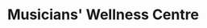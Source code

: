 ---
templateKey: index-page
title: Musicians' Wellness Centre
image: /img/home-jumbotron.jpg
path: /

heading: Our Mission 
description: |
  The centre aims to educate, conduct research, and provide treatment related to musicians’ wellness. 
  With the widespread presence of [physical pain, performance anxiety, hearing loss, and visual problems](https://www.google.com) 
  among musicians, the need for specialized training and treatment is on the rise. 
  We see musicians’ wellness as a multifaceted whole, encompassing a musicians' physical wellness, mental wellness, and auditory and visual wellness. 
  We hope to increase awareness and provide support for musicians of all ages and levels. 
  We serve music students and teachers, professors, professional musicians, amateur musicians, health care professionals, policy makers and managers, and the general public. 
intro:
  blurbs:
    - image: /img/notebook.png
      text: >
        We offer educational programs for musicians aimed at encouraging healthy habits.
      link: /about/education
    - image: /img/brain.png
      text: >
        We promote advanced research in the area of musicians' wellness.
      link: /about/research
    - image: /img/yoga.png
      text: >
        We provide a variety of physical and mental treatments for musicians.
      link: /about/clinic
  heading: What we offer
  description: >
    Kaldi is the ultimate spot for coffee lovers who want to learn about their
    java’s origin and support the farmers that grew it. We take coffee
    production, roasting and brewing seriously and we’re glad to pass that
    knowledge to anyone. This is an edit via identity...
    
heading2: (Imaginary content) Story of the Centre
description2: |
  Where did the ideal came from? How will the centre benefit musicians? What are the researches being conducted? 
  Check out the interviews and media coverage below to find out answer. 
intro2:
  blurbs:
    - image: /img/educationICON.svg
      text: >
        We offer educational programs for musicians aimed at encouraging healthy habits.
      link: /about/education
    - image: /img/researchICON.svg
      text: >
        We promote advanced research in the area of musicians' wellness.
      link: /about/research
    - image: /img/clinicICON.svg
      text: >
        We provide a variety of physical and mental treatments for musicians.
      link: /about/clinic
  heading: What we offer
  description: >
    Kaldi is the ultimate spot for coffee lovers who want to learn about their
    java’s origin and support the farmers that grew it. We take coffee
    production, roasting and brewing seriously and we’re glad to pass that
    knowledge to anyone. This is an edit via identity...
heading3: Still have questions?
description3: Please visit our FAQs page, our contact us at mwc@uottawa.ca.
---